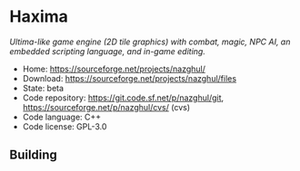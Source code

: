 # Haxima

_Ultima-like game engine (2D tile graphics) with combat, magic, NPC AI, an embedded scripting language, and in-game editing._

- Home: https://sourceforge.net/projects/nazghul/
- Download: https://sourceforge.net/projects/nazghul/files
- State: beta
- Code repository: https://git.code.sf.net/p/nazghul/git, https://sourceforge.net/p/nazghul/cvs/ (cvs)
- Code language: C++
- Code license: GPL-3.0

## Building

